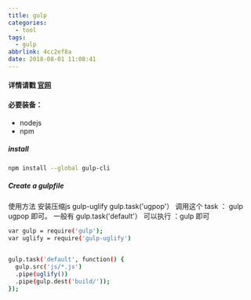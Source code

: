 ```yaml
---
title: gulp
categories:
  - tool
tags:
  - gulp
abbrlink: 4cc2ef8a
date: 2018-08-01 11:08:41
---
```


#### 详情请戳 [官网](https://gulpjs.com/)

#### 必要装备：
+ nodejs 
+ npm

##### install
<!--more-->

``` bash
npm install --global gulp-cli
```

##### Create a gulpfile
使用方法 
安装压缩js gulp-uglify
gulp.task('ugpop'） 调用这个 task ： gulp ugpop 即可。
一般有 gulp.task('default'） 可以执行 ：gulp 即可

``` bash
var gulp = require('gulp');
var uglify = require('gulp-uglify')


gulp.task('default', function() {
  gulp.src('js/*.js')
  .pipe(uglify())
  .pipe(gulp.dest('build/'));
});

```
